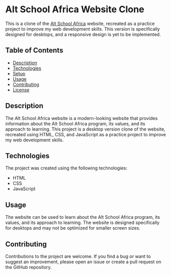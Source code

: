 # Alt School Africa Website Clone

This is a clone of the [Alt School Africa](https://www.altschoolafrica.com/) website, recreated as a practice project to improve my web development skills. This version is specifically designed for desktops, and a responsive design is yet to be implemented.

## Table of Contents

- [Description](#description)
- [Technologies](#technologies)
- [Setup](#setup)
- [Usage](#usage)
- [Contributing](#contributing)
- [License](#license)

## Description

The Alt School Africa website is a modern-looking website that provides information about the Alt School Africa program, its values, and its approach to learning. This project is a desktop version clone of the website, recreated using HTML, CSS, and JavaScript as a practice project to improve my web development skills.

## Technologies

The project was created using the following technologies:

- HTML
- CSS
- JavaScript

## Usage

The website can be used to learn about the Alt School Africa program, its values, and its approach to learning. The website is designed specifically for desktops and may not be optimized for smaller screen sizes.

## Contributing

Contributions to the project are welcome. If you find a bug or want to suggest an improvement, please open an issue or create a pull request on the GitHub repository.
